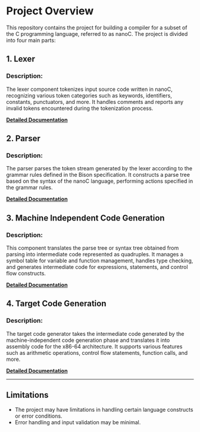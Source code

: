 # Project Overview

This repository contains the project for building a compiler for a subset of the C programming language, referred to as nanoC. The project is divided into four main parts:

## 1. Lexer
### Description:
The lexer component tokenizes input source code written in nanoC, recognizing various token categories such as keywords, identifiers, constants, punctuators, and more. It handles comments and reports any invalid tokens encountered during the tokenization process.

[**Detailed Documentation**](https://github.com/performant23/compiler-design-nanoC/tree/main/Part%201%20-%20Lexer)

## 2. Parser
### Description:
The parser parses the token stream generated by the lexer according to the grammar rules defined in the Bison specification. It constructs a parse tree based on the syntax of the nanoC language, performing actions specified in the grammar rules.

[**Detailed Documentation**](https://github.com/performant23/compiler-design-nanoC/tree/main/Part%202%20-%20Parser)

## 3. Machine Independent Code Generation
### Description:
This component translates the parse tree or syntax tree obtained from parsing into intermediate code represented as quadruples. It manages a symbol table for variable and function management, handles type checking, and generates intermediate code for expressions, statements, and control flow constructs.

[**Detailed Documentation**](https://github.com/performant23/compiler-design-nanoC/tree/main/Part%203%20-Machine%20Independent%20Code%20Generator)

## 4. Target Code Generation
### Description:
The target code generator takes the intermediate code generated by the machine-independent code generation phase and translates it into assembly code for the x86-64 architecture. It supports various features such as arithmetic operations, control flow statements, function calls, and more.

[**Detailed Documentation**](https://github.com/performant23/compiler-design-nanoC/tree/main/Part%204%20%20-%20Target%20Code%20Generator)

---

## Limitations
- The project may have limitations in handling certain language constructs or error conditions.
- Error handling and input validation may be minimal.
